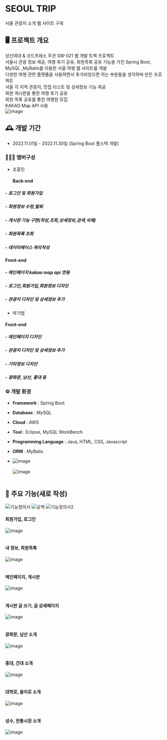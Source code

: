 # SEOUL TRIP
서울 관광지 소개 웹 사이트 구축   

## 🖥️ 프로젝트 개요
성신여대 & 코드프레소 주관 SW-021 웹 개발 트랙 프로젝트<br>
서울시 관광 정보 제공, 여행 후기 공유, 회원목록 공유 기능을 가진 Spring Boot, MySQL ,MyBatis를 이용한 서울 여행 웹 사이트를 개발<br>
다양한 여행 관련 플랫폼을 사용하면서 추가되었으면 하는 부분들을 생각하며 만든 프로젝트<br>
서울 각 지역 관광지, 맛집 리스트 및 상세정보 기능 제공<br>
회원 게시판을 통한 여행 후기 공유<br>
회원 목록 공유를 통한 여행원 모집<br>
KAKAO Map API 사용<br>
![image](https://github.com/devopingz/seoul-trip/assets/56243414/0ab2427f-2eab-4fb6-b4a7-f4e79cb0b6df)
<br>

## 🕰️ 개발 기간
* 2022.11.01일 - 2022.11.30일 (Spring Boot 풀스택 개발)

### 🧑‍🤝‍🧑 맴버구성
 - 조홍민
   #### Back-end  
##### - 로그인 및 회원가입  
##### - 회원정보 수정,탈퇴  
##### - 게시판 기능 구현(작성,조회,상세정보,검색,삭제)  
##### - 회원목록 조회  
##### - 데이터베이스 쿼리작성  
#### Front-end  
##### - 메인페이지 kakao map api 연동  
##### - 로그인,회원가입,회원정보 디자인  
##### - 관광지 디자인 및 상세정보 추가
 - 박기범
#### Front-end  
##### -  메인페이지 디자인  
##### - 관광지 디자인 및 상세정보 추가  
##### - 기타정보 디자인
##### - 광화문, 남산, 홍대 등

### ⚙️ 개발 환경
- **Framework** : Spring Boot
- **Database** : MySQL
- **Cloud** : AWS
- **Tool** : Eclipse, MySQL WorkBench
- **Programming Language** : Java, HTML, CSS, Javascript
- **ORM** : MyBatis

- ![image](https://user-images.githubusercontent.com/56243414/204865800-bc4413bb-9ac4-45db-970d-a41ff93183c6.png)
</br></br>
![image](https://user-images.githubusercontent.com/56243414/205893486-ed9d5201-d3c4-43b9-b188-476620d7c5c3.png)
</br></br>

## 📌 주요 기능(새로 작성)
![기능정의서](https://github.com/devopingz/We-Higher/assets/56243414/941089fe-1099-4621-8c7b-11c31431f85c)
![공백](https://github.com/devopingz/We-Higher/assets/56243414/c591b3d6-1cd4-4879-8eec-08692f2b7792)
![기능정의서2](https://github.com/devopingz/We-Higher/assets/56243414/8ff0b146-7ce4-4abd-b6ec-5aae11373b51)

#### 회원가입, 로그인
![image](https://user-images.githubusercontent.com/56243414/205893538-d4f4727f-dfe6-4e36-b3ea-6d18df858f57.png)
</br></br>
#### 내 정보, 회원목록
![image](https://user-images.githubusercontent.com/56243414/205893156-3f8f4b89-8f2b-419e-8cbe-36083e1354a8.png)
</br></br>
#### 메인페이지, 게시판
![image](https://user-images.githubusercontent.com/56243414/205893184-0d6d50e6-cf8e-443e-beb0-7464234fc042.png)
</br></br>
#### 게시판 글 쓰기, 글 상세페이지
![image](https://user-images.githubusercontent.com/56243414/205893209-4da35376-2f92-402c-8989-98191fa21fd6.png)
</br></br>
#### 광화문, 남산 소개
![image](https://user-images.githubusercontent.com/56243414/205893235-da67108c-85ee-4e98-bed8-33f1d256286c.png)
</br></br>
#### 홍대, 건대 소개
![image](https://user-images.githubusercontent.com/56243414/205893255-714a29ad-a7bf-49ce-b0b3-05627df233ab.png)
</br></br>
#### 대학로, 을지로 소개
![image](https://user-images.githubusercontent.com/56243414/205893278-c1b25aeb-d479-4827-a173-6f41e1da37f5.png)
</br></br>
#### 성수, 전통시장 소개
![image](https://user-images.githubusercontent.com/56243414/205893305-b8d7e87d-155d-4224-806b-23981748dc14.png)
</br></br>

